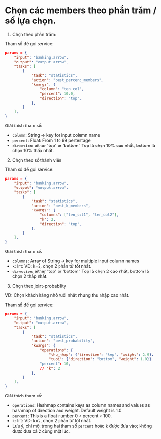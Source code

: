 # Chọn các members theo phần trăm / số lựa chọn.


1. Chọn theo phần trăm:

Tham số để gọi service:

```json
params = {
    "input": "banking.arrow",
    "output": "output.arrow",
    "tasks": [
        {
            "task": "statistics",
            "action": "best_percent_members",
            "kwargs": {
                "column": "ten_col",
				"percent": 10.0,
				"direction": "top",
            },
        }
    ],
}
```

Giải thích tham số:
- `column`: String -> key for input column name
- `percent`: Float: From 1 to 99 pertentage
- `direction`: either 'top' or 'bottom'. Top là chọn 10% cao nhất, bottom là chọn 10% thấp nhất.

2. Chọn theo số thành viên

Tham số để gọi service:

```json
params = {
    "input": "banking.arrow",
    "output": "output.arrow",
    "tasks": [
        {
            "task": "statistics",
            "action": "best_k_members",
            "kwargs": {
                "columns": ["ten_col1", "ten_col2"],
				"k": 2,
				"direction": "top",
            },
        }
    ],
}
```

Giải thích tham số:
- `columns`: Array of String -> key for multiple input column names
- `k`: Int: VD: k=2, chọn 2 phần tử tốt nhất.
- `direction`: either 'top' or 'bottom'. Top là chọn 2 cao nhất, bottom là chọn 2 thấp nhất.


3. Chọn theo joint-probability

VD: Chọn khách hàng nhỏ tuổi nhất nhưng thu nhập cao nhất.

Tham số để gọi service:

```json
params = {
    "input": "banking.arrow",
    "output": "output.arrow",
    "tasks": [
        {
            "task": "statistics",
            "action": "best_probability",
            "kwargs": {
                "operations": {
					"thu_nhap": {"direction": "top", "weight": 2.0},
					"tuoi": {"direction": "bottom", "weight": 1.0}}
				"percent": 10,
				// "k": 2
            },
        }
    ],
}
```

Giải thích tham số:
- `operations`: Hashmap contains keys as column names and values as hashmap of direction and weight. Default weight is 1.0
- `percent`: This is a float number 0 < percent < 100.
- `k`: Int: VD: k=2, chọn 2 phần tử tốt nhất.
- Lưu ý, chỉ một trong hai tham số `percent` hoặc `k` được đưa vào; không được đưa cả 2 cùng một lúc.
